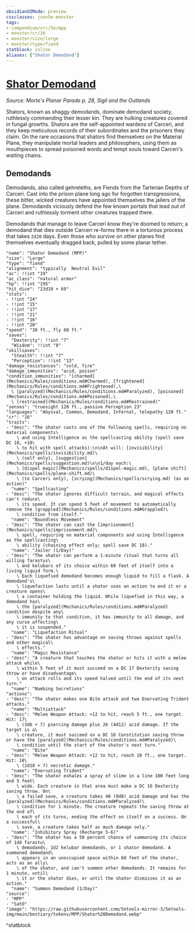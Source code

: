 ```yaml
---
obsidianUIMode: preview
cssclasses: json5e-monster
tags:
- compendium/src/5e/mpp
- monster/cr/16
- monster/size/large
- monster/type/fiend
statblock: inline
aliases: ["Shator Demodand"]
---
```

# [Shator Demodand](Mechanics\bestiary\fiend/shator-demodand-mpp.md)
*Source: Morte's Planar Parade p. 28, Sigil and the Outlands*  

Shators, known as shaggy demodands, dominate demodand society, ruthlessly commanding their lesser kin. They are hulking creatures covered in fungal growths. Shators are the self-appointed wardens of Carceri, and they keep meticulous records of their subordinates and the prisoners they claim. On the rare occasions that shators find themselves on the Material Plane, they manipulate mortal leaders and philosophers, using them as mouthpieces to spread poisoned words and tempt souls toward Carceri's waiting chains.

## Demodands

Demodands, also called gehreleths, are Fiends from the Tarterian Depths of Carceri. Cast into the prison plane long ago for forgotten transgressions, these bitter, wicked creatures have appointed themselves the jailers of the plane. Demodands viciously defend the few known portals that lead out of Carceri and ruthlessly torment other creatures trapped there.

Demodands that manage to leave Carceri know they're doomed to return; a demodand that dies outside Carceri re-forms there in a torturous process that takes `2d20` days. Even those who survive on other planes find themselves eventually dragged back, pulled by some planar tether.

```statblock
"name": "Shator Demodand (MPP)"
"size": "Large"
"type": "fiend"
"alignment": "typically  Neutral Evil"
"ac": !!int "19"
"ac_class": "natural armor"
"hp": !!int "195"
"hit_dice": "23d10 + 69"
"stats":
- !!int "24"
- !!int "15"
- !!int "17"
- !!int "21"
- !!int "16"
- !!int "20"
"speed": "30 ft., fly 60 ft."
"saves":
  "Dexterity": !!int "7"
  "Wisdom": !!int "8"
"skillsaves":
  "Stealth": !!int "7"
  "Perception": !!int "13"
"damage_resistances": "cold, fire"
"damage_immunities": "acid, poison"
"condition_immunities": "[charmed](Mechanics/Rules/conditions.md#Charmed), [frightened](Mechanics/Rules/conditions.md#Frightened),\
  \ [paralyzed](Mechanics/Rules/conditions.md#Paralyzed), [poisoned](Mechanics/Rules/conditions.md#Poisoned),\
  \ [restrained](Mechanics/Rules/conditions.md#Restrained)"
"senses": "truesight 120 ft., passive Perception 23"
"languages": "Abyssal, Common, Demodand, Infernal, telepathy 120 ft."
"cr": "16"
"traits":
- "desc": "The shator casts one of the following spells, requiring no material components\
    \ and using Intelligence as the spellcasting ability (spell save DC 18, +10\
    \ to hit with spell attacks):\n\nAt will: [invisibility](Mechanics/spells/invisibility.md)\
    \ (self only), [suggestion](Mechanics/spells/suggestion.md)\n\n1/day each:\
    \ [dispel magic](Mechanics/spells/dispel-magic.md), [plane shift](Mechanics/spells/plane-shift.md)\
    \ (to Carceri only), [scrying](Mechanics/spells/scrying.md) (as an action)"
  "name": "Spellcasting"
- "desc": "The shator ignores difficult terrain, and magical effects can't reduce\
    \ its speed. It can spend 5 feet of movement to automatically remove the [grappled](Mechanics/Rules/conditions.md#Grappled)\
    \ condition from itself."
  "name": "Boundless Movement"
- "desc": "The shator can cast the [imprisonment](Mechanics/spells/imprisonment.md)\
    \ spell, requiring no material components and using Intelligence as the spellcasting\
    \ ability (chaining effect only; spell save DC 18)."
  "name": "Jailer (1/Day)"
- "desc": "The shator can perform a 1-minute ritual that turns all willing farastus\
    \ and kelubars of its choice within 60 feet of itself into a living liquid form.\
    \ Each liquefied demodand becomes enough liquid to fill a flask. A demodand's\
    \ liquefaction lasts until a shator uses an action to end it or a creature opens\
    \ a container holding the liquid. While liquefied in this way, a demodand has\
    \ the [paralyzed](Mechanics/Rules/conditions.md#Paralyzed) condition despite any\
    \ immunity to that condition, it has immunity to all damage, and any curse affecting\
    \ it is suspended."
  "name": "Liquefaction Ritual"
- "desc": "The shator has advantage on saving throws against spells and other magical\
    \ effects."
  "name": "Magic Resistance"
- "desc": "A creature that touches the shator or hits it with a melee attack while\
    \ within 5 feet of it must succeed on a DC 17 Dexterity saving throw or have disadvantage\
    \ on attack rolls and its speed halved until the end of its next turn."
  "name": "Numbing Secretions"
"actions":
- "desc": "The shator makes one Bite attack and two Enervating Trident attacks."
  "name": "Multiattack"
- "desc": "Melee Weapon Attack: +12 to hit, reach 5 ft., one target. Hit: 17\
    \ (3d6 + 7) piercing damage plus 26 (4d12) acid damage. If the target is a\
    \ creature, it must succeed on a DC 16 Constitution saving throw or have the [paralyzed](Mechanics/Rules/conditions.md#Paralyzed)\
    \ condition until the start of the shator's next turn."
  "name": "Bite"
- "desc": "Melee Weapon Attack: +12 to hit, reach 10 ft., one target. Hit: 18\
    \ (2d10 + 7) necrotic damage."
  "name": "Enervating Trident"
- "desc": "The shator exhales a spray of slime in a line 100 feet long and 5 feet\
    \ wide. Each creature in that area must make a DC 16 Dexterity saving throw. On\
    \ a failed save, a creature takes 40 (9d8) acid damage and has the [paralyzed](Mechanics/Rules/conditions.md#Paralyzed)\
    \ condition for 1 minute. The creature repeats the saving throw at the end of\
    \ each of its turns, ending the effect on itself on a success. On a successful\
    \ save, a creature takes half as much damage only."
  "name": "Inhibitory Spray (Recharge 5-6)"
- "desc": "The shator has a 50 percent chance of summoning its choice of 1d4 farastu\
    \ demodands, 1d2 kelubar demodands, or 1 shator demodand. A summoned demodand\
    \ appears in an unoccupied space within 60 feet of the shator, acts as an ally\
    \ of the shator, and can't summon other demodands. It remains for 1 minute, until\
    \ it or the shator dies, or until the shator dismisses it as an action."
  "name": "Summon Demodand (1/Day)"
"source":
- "MPP"
- "SatO"
"image": "https://raw.githubusercontent.com/5etools-mirror-3/5etools-img/main/bestiary/tokens/MPP/Shator%20Demodand.webp"
```
^statblock